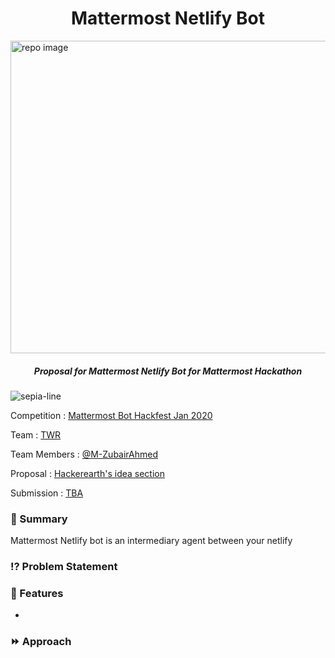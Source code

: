 <p align="center">
   <h1 align="center">Mattermost Netlify Bot</h1>
  <img src="https://user-images.githubusercontent.com/17708702/73532518-c39b7000-4414-11ea-92e1-e4867a029ed3.png" alt="repo image" width="900" height="500" />
  <h5 align="center"><i>Proposal for Mattermost Netlify Bot for Mattermost Hackathon</i></h5>
</p>

![sepia-line](https://i.imgur.com/NuYL2xl.png)

Competition : [Mattermost Bot Hackfest Jan 2020](https://www.hackerearth.com/challenges/hackathon/mattermost-bot-hackfest)

Team : [TWR](https://www.hackerearth.com/challenges/hackathon/mattermost-bot-hackfest/dashboard/2abe565/team/)

Team Members : [@M-ZubairAhmed](https://github.com/M-ZubairAhmed)

Proposal : [Hackerearth's idea section](https://www.hackerearth.com/challenges/hackathon/mattermost-bot-hackfest/dashboard/2abe565/idea/)

Submission : [TBA](https://www.hackerearth.com/challenges/hackathon/mattermost-bot-hackfest/dashboard/2abe565/submission/)

### :book: Summary
Mattermost Netlify bot is an intermediary agent between your netlify 
### :interrobang: Problem Statement

### :key: Features
-

### :fast_forward: Approach
